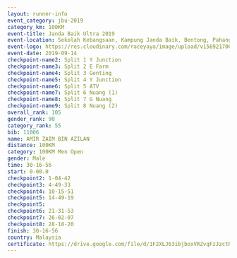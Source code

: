 ```yaml
---
layout: runner-info 
event_category: jbu-2019 
category_km: 100KM 
event-title: Janda Baik Ultra 2019
event-location: Sekolah Kebangsaan, Kampung Janda Baik, Bentong, Pahang, Malaysia 
event-logo: https://res.cloudinary.com/raceyaya/image/upload/v1569217009/logo/janda-baik_vch1pc.jpg 
event-date: 2019-09-14 
checkpoint-name2: Split 1 Y Junction
checkpoint-name3: Split 2 E Farm 
checkpoint-name4: Split 3 Genting 
checkpoint-name5: Split 4 Y Junction 
checkpoint-name6: Split 5 ATV 
checkpoint-name7: Split 6 Nuang (1) 
checkpoint-name8: Split 7 G Nuang 
checkpoint-name9: Split 8 Nuang (2) 
overall_rank: 105
gender_rank: 90
category_rank: 55
bib: 11006
name: AMIR ZAIM BIN AZILAN
distance: 100KM
category: 100KM Men Open
gender: Male
time: 30-16-56
start: 0-00.0
checkpoint2: 1-04-42
checkpoint3: 4-49-33
checkpoint4: 10-15-51
checkpoint5: 14-49-19
checkpoint5: 
checkpoint6: 21-31-53
checkpoint7: 26-02-07
checkpoint8: 28-18-20
finish: 30-16-56
country: Malaysia
certificate: https://drive.google.com/file/d/1F2XLJ63ibjboxVRZvqFzJzctR9BtKLNh/view?usp=sharing
---
```

